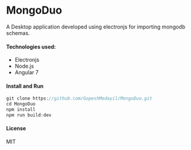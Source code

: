 # **MongoDuo**
A Desktop application developed using electronjs for importing mongodb schemas.
#### **Technologies used:**
- Electronjs
- Node.js
- Angular 7

#### **Install and Run**

```javascript
git clone https://github.com/GopeshMedayil/MongoDuo.git
cd MongoDuo
npm install
npm run build:dev

```
#### **License**
MIT
